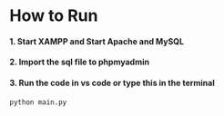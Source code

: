 # How to Run

#### 1. Start XAMPP and Start Apache and MySQL

#### 2. Import the sql file to phpmyadmin

#### 3. Run the code in vs code or type this in the terminal
    python main.py
